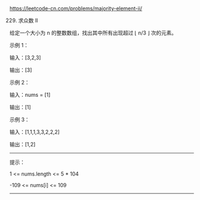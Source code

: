 https://leetcode-cn.com/problems/majority-element-ii/

229. 求众数 II
     
给定一个大小为 n 的整数数组，找出其中所有出现超过 ⌊ n/3 ⌋ 次的元素。



示例 1：

输入：[3,2,3]

输出：[3]

示例 2：

输入：nums = [1]

输出：[1]

示例 3：

输入：[1,1,1,3,3,2,2,2]

输出：[1,2]

***
提示：

1 <= nums.length <= 5 * 104

-109 <= nums[i] <= 109

***
